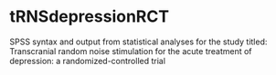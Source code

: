 # tRNSdepressionRCT

SPSS syntax and output from statistical analyses for the study titled: 
Transcranial random noise stimulation for the acute treatment of depression: a randomized-controlled trial

